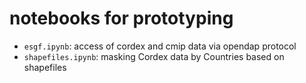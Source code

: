 # notebooks for prototyping

* `esgf.ipynb`: access of cordex and cmip data via opendap protocol
* `shapefiles.ipynb`: masking Cordex data by Countries based on shapefiles
